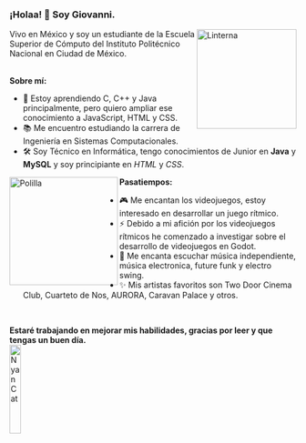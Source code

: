 ### ¡Holaa! 👋 Soy Giovanni. 
<img align="right" width=175px alt="Linterna" src="https://github.com/GiomineDev/GiomineDev/assets/127634901/3c6c29b6-6ac1-40e5-92a3-6c2aef675ecb" />
Vivo en México y soy un estudiante de la Escuela Superior de Cómputo del Instituto Politécnico Nacional en Ciudad de México.<br><br>

__Sobre mí:__
- 🌱 Estoy aprendiendo C, C++ y Java principalmente, pero quiero ampliar ese conocimiento a JavaScript, HTML y CSS.
- 📚 Me encuentro estudiando la carrera de Ingeniería en Sistemas Computacionales.
- 🛠 Soy Técnico en Informática, tengo conocimientos de Junior en __Java__ y __MySQL__ y soy principiante en _HTML_ y _CSS_.

<img align="left" width=190px alt="Polilla" src="https://github.com/GiomineDev/GiomineDev/assets/127634901/3bf5c8a4-7920-4963-9fba-2104828363cd" />

__Pasatiempos:__
- 🎮 Me encantan los videojuegos, estoy interesado en desarrollar un juego rítmico.
- ⚡ Debido a mi afición por los videojuegos rítmicos he comenzado a investigar sobre el desarrollo de videojuegos en Godot.
- 🎵 Me encanta escuchar música independiente, música electronica, future funk y electro swing.
- ✨ Mis artistas favoritos son Two Door Cinema Club, Cuarteto de Nos, AURORA, Caravan Palace y otros.
<br>

__Estaré trabajando en mejorar mis habilidades, gracias por leer y que tengas un buen día.__  
<img align="center" width=20% alt="NyanCat" src="https://github.com/GiomineDev/GiomineDev/assets/127634901/2a5be638-05ea-4d98-a4c2-1ba0f9b93e08" />

